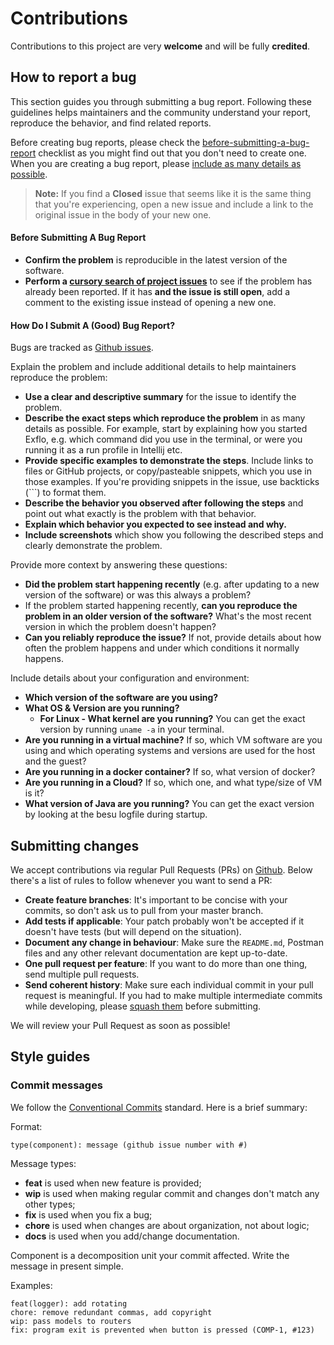 # Contributions

Contributions to this project are very **welcome** and will be fully **credited**.

## How to report a bug

This section guides you through submitting a bug report. Following these guidelines helps maintainers and the community understand your report, reproduce the behavior, and find related reports.

Before creating bug reports, please check the [before-submitting-a-bug-report](#before-submitting-a-bug-report) checklist as you might find out that you don't need to create one. When you are creating a bug report, please [include as many details as possible](#how-do-i-submit-a-good-bug-report).

> **Note:** If you find a **Closed** issue that seems like it is the same thing that you're experiencing, open a new issue and include a link to the original issue in the body of your new one.

#### Before Submitting A Bug Report

- **Confirm the problem** is reproducible in the latest version of the software.
- **Perform a [cursory search of project issues](https://github.com/41North/exflo/issues)** to see if the problem has already been reported. If it has **and the issue is still open**, add a comment to the existing issue instead of opening a new one.

#### How Do I Submit A (Good) Bug Report?

Bugs are tracked as [Github issues](https://github.com/41North/exflo/issues).

Explain the problem and include additional details to help maintainers reproduce the problem:

- **Use a clear and descriptive summary** for the issue to identify the problem.
- **Describe the exact steps which reproduce the problem** in as many details as possible. For example, start by explaining how you started Exflo, e.g. which command did you use in the terminal, or were you running it as a run profile in Intellij etc.
- **Provide specific examples to demonstrate the steps**. Include links to files or GitHub projects, or copy/pasteable snippets, which you use in those examples. If you're providing snippets in the issue, use backticks (```) to format them.
- **Describe the behavior you observed after following the steps** and point out what exactly is the problem with that behavior.
- **Explain which behavior you expected to see instead and why.**
- **Include screenshots** which show you following the described steps and clearly demonstrate the problem.

Provide more context by answering these questions:

- **Did the problem start happening recently** (e.g. after updating to a new version of the software) or was this always a problem?
- If the problem started happening recently, **can you reproduce the problem in an older version of the software?** What's the most recent version in which the problem doesn't happen?
- **Can you reliably reproduce the issue?** If not, provide details about how often the problem happens and under which conditions it normally happens.

Include details about your configuration and environment:

- **Which version of the software are you using?**
- **What OS & Version are you running?**
  - **For Linux - What kernel are you running?** You can get the exact version by running `uname -a` in your terminal.
- **Are you running in a virtual machine?** If so, which VM software are you using and which operating systems and versions are used for the host and the guest?
- **Are you running in a docker container?** If so, what version of docker?
- **Are you running in a Cloud?** If so, which one, and what type/size of VM is it?
- **What version of Java are you running?** You can get the exact version by looking at the besu logfile during startup.

## Submitting changes

We accept contributions via regular Pull Requests (PRs) on [Github](https://github.com/41North/exflo). Below there's a list of rules to follow whenever you want to send a PR:

- **Create feature branches**: It's important to be concise with your commits, so don't ask us to pull from your master branch.
- **Add tests if applicable**: Your patch probably won't be accepted if it doesn't have tests (but will depend on the situation).
- **Document any change in behaviour**: Make sure the `README.md`, Postman files and any other relevant documentation are kept up-to-date.
- **One pull request per feature**: If you want to do more than one thing, send multiple pull requests.
- **Send coherent history**: Make sure each individual commit in your pull request is meaningful. If you had to make multiple intermediate commits while developing, please [squash them](http://www.git-scm.com/book/en/v2/Git-Tools-Rewriting-History#Changing-Multiple-Commit-Messages) before submitting.

We will review your Pull Request as soon as possible!

## Style guides

### Commit messages

We follow the [Conventional Commits](https://www.conventionalcommits.org/en/v1.0.0/) standard. Here is a brief summary:

Format:

`type(component): message (github issue number with #)`

Message types:

- **feat** is used when new feature is provided;
- **wip** is used when making regular commit and changes don't match any other types;
- **fix** is used when you fix a bug;
- **chore** is used when changes are about organization, not about logic;
- **docs** is used when you add/change documentation.

Component is a decomposition unit your commit affected. Write the message in present simple.

Examples:

```
feat(logger): add rotating
chore: remove redundant commas, add copyright
wip: pass models to routers
fix: program exit is prevented when button is pressed (COMP-1, #123)
```